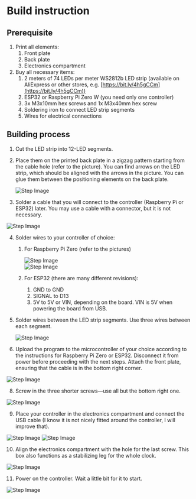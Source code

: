 # Build instruction

## Prerequisite

1. Print all elements:
   1. Front plate
   2. Back plate
   3. Electronics compartment
2. Buy all necessary items:
   1. 2 meters of 74 LEDs per meter WS2812b LED strip (available on AliExpress or other stores, e.g. [https://bit.ly/4h5gCCm](https://bit.ly/4h5gCCm))
   2. ESP32 or Raspberry Pi Zero W (you need only one controller)
   3. 3x M3x10mm hex screws and 1x M3x40mm hex screw
   4. Soldering iron to connect LED strip segments
   5. Wires for electrical connections

## Building process

1. Cut the LED strip into 12-LED segments.
2. Place them on the printed back plate in a zigzag pattern starting from the cable hole (refer to the picture).
   You can find arrows on the LED strip, which should be aligned with the arrows in the picture. You can glue them between the positioning elements on the back plate.

   ![Step Image](assets/led_directions.jpeg)

3. Solder a cable that you will connect to the controller (Raspberry Pi or ESP32) later. You may use a cable with a connector, but it is not necessary.

![Step Image](assets/led_wiring1.png)

4. Solder wires to your controller of choice:
   1. For Raspberry Pi Zero (refer to the pictures)
   
      ![Step Image](assets/rpi_wiring_diagram.jpeg)   
      ![Step Image](assets/rpi_wiring.jpg)

   2. For ESP32 (there are many different revisions):
      1. GND to GND
      2. SIGNAL to D13
      3. 5V to 5V or VIN, depending on the board. VIN is 5V when powering the board from USB.
5. Solder wires between the LED strip segments. Use three wires between each segment.

      ![Step Image](assets/wires_soldered.jpeg)

6. Upload the program to the microcontroller of your choice according to the instructions for Raspberry Pi Zero or ESP32. Disconnect it from power before proceeding with the next steps. Attach the front plate, ensuring that the cable is in the bottom right corner.
   
![Step Image](assets/cable_position.jpeg)

8. Screw in the three shorter screws—use all but the bottom right one.

![Step Image](assets/3%20screws%20position.jpeg)

9. Place your controller in the electronics compartment and connect the USB cable (I know it is not nicely fitted around the controller, I will improve that).

![Step Image](assets/cable_and_raspberry_pi.jpeg)
![Step Image](assets/controller_in_electronic_box.jpeg)

10. Align the electronics compartment with the hole for the last screw. This box also functions as a stabilizing leg for the whole clock.

![Step Image](assets/electronic_box_position.jpeg)

11. Power on the controller. Wait a little bit for it to start.

![Step Image](assets/finished.jpeg)
